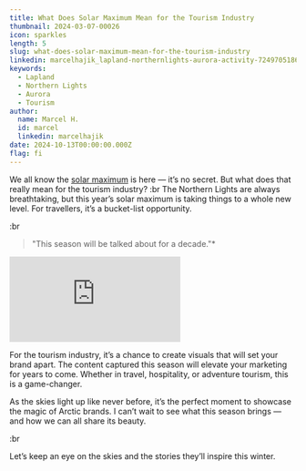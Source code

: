 ```yaml
---
title: What Does Solar Maximum Mean for the Tourism Industry
thumbnail: 2024-03-07-00026
icon: sparkles
length: 5
slug: what-does-solar-maximum-mean-for-the-tourism-industry
linkedin: marcelhajik_lapland-northernlights-aurora-activity-7249705186477117440-bEIX?utm_source=share&utm_medium=member_desktop
keywords:
  - Lapland
  - Northern Lights
  - Aurora
  - Tourism
author:
  name: Marcel H.
  id: marcel
  linkedin: marcelhajik
date: 2024-10-13T00:00:00.000Z
flag: fi
---
```


We all know the [solar maximum](https://en.wikipedia.org/wiki/Solar_maximum) is here — it’s no secret. But what does that really mean for the tourism industry?
:br
The Northern Lights are always breathtaking, but this year’s solar maximum is taking things to a whole new level. For travellers, it’s a bucket-list opportunity.

:br

>"This season will be talked about for a decade."*

<iframe src="https://player.vimeo.com/video/1043711717?badge=0&amp;muted=1&amp;loop=1&amp;controls=0&amp;autoplay=1&amp;player_id=0&amp;app_id=58479" frameborder="0" allow="autoplay; fullscreen; picture-in-picture; clipboard-write; encrypted-media"  title="Aurora Timelapse"></iframe>


For the tourism industry, it’s a chance to create visuals that will set your brand apart. The content captured this season will elevate your marketing for years to come. Whether in travel, hospitality, or adventure tourism, this is a game-changer.

As the skies light up like never before, it’s the perfect moment to showcase the magic of Arctic brands. I can’t wait to see what this season brings — and how we can all share its beauty.

:br

Let’s keep an eye on the skies and the stories they’ll inspire this winter.
